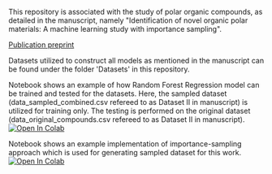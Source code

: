 This repository is associated with the study of polar organic compounds, as detailed in the manuscript, 
namely "Identification of novel organic polar materials: A machine learning study with importance sampling".

[Publication preprint](https://arxiv.org/abs/2108.13206)

Datasets utilized to construct all models as mentioned in the manuscript can be found under the folder 'Datasets' in this repository.

Notebook shows an example of how Random Forest Regression model can be trained and tested for the datasets. 
Here, the sampled dataset (data_sampled_combined.csv 
refereed to as Dataset II in manuscript) is utilized for training only. 
The testing is performed on the original dataset
(data_original_compounds.csv refereed to as Dataset II in manuscript). [![Open In Colab](https://colab.research.google.com/assets/colab-badge.svg)](https://colab.research.google.com/github/aghosh92/polar_organic/blob/main/Notebook_I.ipynb)

Notebook shows an example implementation of importance-sampling approach which is used for generating sampled dataset for this work.
[![Open In Colab](https://colab.research.google.com/assets/colab-badge.svg)](https://colab.research.google.com/github/aghosh92/polar_organic/blob/main/Notebook_II.ipynb)

